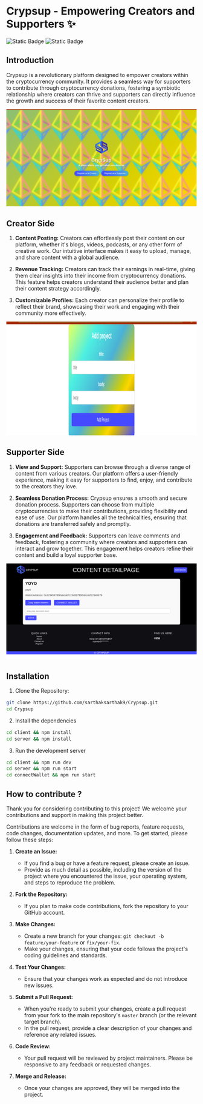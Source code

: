 # Crypsup - Empowering Creators and Supporters ✨
![Static Badge](https://img.shields.io/badge/BUILT_WITH-LOVE-orange?style=for-the-badge)
![Static Badge](https://img.shields.io/badge/STATUS-SUCCESS-blue?style=for-the-badge)

## Introduction

Crypsup is a revolutionary platform designed to empower creators within the cryptocurrency community. It provides a seamless way for supporters to contribute through cryptocurrency donations, fostering a symbiotic relationship where creators can thrive and supporters can directly influence the growth and success of their favorite content creators.

<p align="center">
    <img width = "700" src="./Img/Intro.png" alt="architecture">
</p>

## Creator Side

1. **Content Posting:** Creators can effortlessly post their content on our platform, whether it's blogs, videos, podcasts, or any other form of creative work. Our intuitive interface makes it easy to upload, manage, and share content with a global audience.

2. **Revenue Tracking:** Creators can track their earnings in real-time, giving them clear insights into their income from cryptocurrency donations. This feature helps creators understand their audience better and plan their content strategy accordingly.

3. **Customizable Profiles:** Each creator can personalize their profile to reflect their brand, showcasing their work and engaging with their community more effectively.

<p align="center">
    <img width = "700" height = "300" src="./Img/addproj.png" alt="architecture">
</p>

## Supporter Side

1. **View and Support:** Supporters can browse through a diverse range of content from various creators. Our platform offers a user-friendly experience, making it easy for supporters to find, enjoy, and contribute to the creators they love.

2. **Seamless Donation Process:** Crypsup ensures a smooth and secure donation process. Supporters can choose from multiple cryptocurrencies to make their contributions, providing flexibility and ease of use. Our platform handles all the technicalities, ensuring that donations are transferred safely and promptly.

3. **Engagement and Feedback:** Supporters can leave comments and feedback, fostering a community where creators and supporters can interact and grow together. This engagement helps creators refine their content and build a loyal supporter base.

<p align="center">
    <img width = "700" src="./Img/ps.png" alt="architecture">
</p>

## Installation

1. Clone the Repository:

```bash
git clone https://github.com/sarthaksarthak9/Crypsup.git
cd Crypsup
```

2. Install the dependencies

```bash
cd client && npm install
cd server && npm install
```

3. Run the development server

```bash
cd client && npm run dev
cd server && npm run start
cd connectWallet && npm run start 
```
## How to contribute ?

Thank you for considering contributing to this project! We welcome your contributions and support in making this project better.

Contributions are welcome in the form of bug reports, feature requests, code changes, documentation updates, and more. To get started, please follow these steps:

1. **Create an Issue:**

   - If you find a bug or have a feature request, please create an issue.
   - Provide as much detail as possible, including the version of the project where you encountered the issue, your operating system, and steps to reproduce the problem.

2. **Fork the Repository:**

   - If you plan to make code contributions, fork the repository to your GitHub account.

3. **Make Changes:**

   - Create a new branch for your changes: `git checkout -b feature/your-feature` or `fix/your-fix`.
   - Make your changes, ensuring that your code follows the project's coding guidelines and standards.

4. **Test Your Changes:**

   - Ensure that your changes work as expected and do not introduce new issues.

5. **Submit a Pull Request:**

   - When you're ready to submit your changes, create a pull request from your fork to the main repository's `master` branch (or the relevant target branch).
   - In the pull request, provide a clear description of your changes and reference any related issues.

6. **Code Review:**

   - Your pull request will be reviewed by project maintainers. Please be responsive to any feedback or requested changes.

7. **Merge and Release:**
   - Once your changes are approved, they will be merged into the project. 


